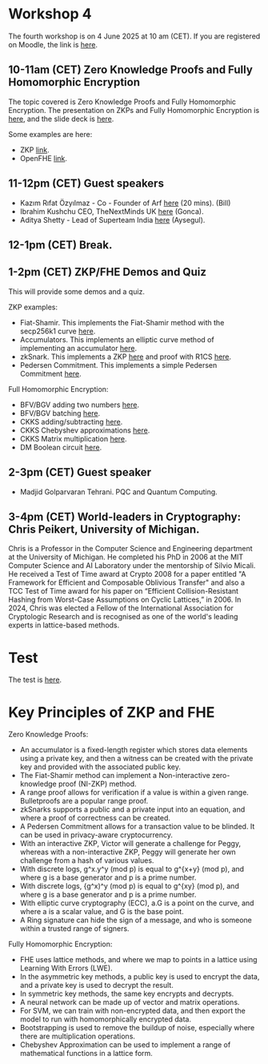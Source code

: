 # Workshop 4

The fourth workshop is on 4 June 2025 at 10 am (CET). If you are registered on Moodle, the link is [here](https://moodlecommunity.napier.ac.uk/course/view.php?id=960).

## 10-11am (CET) Zero Knowledge Proofs and Fully Homomorphic Encryption

The topic covered is Zero Knowledge Proofs and Fully Homomorphic Encryption. The presentation on ZKPs and Fully Homomorphic Encryption is [here](https://youtu.be/J03UE89Qw8E), and the slide deck is [here](https://github.com/billbuchanan/trust4futures/blob/main/workshop_04/workshop_04_future.pdf).

Some examples are here:

* ZKP [link](https://asecuritysite.com/zero).
* OpenFHE [link](https://asecuritysite.com/openfhe).
  
## 11-12pm (CET) Guest speakers

* Kazım Rıfat Özyılmaz - Co - Founder of Arf [here](https://www.linkedin.com/in/kazimozyilmaz/) (20 mins). (Bill)
* Ibrahim Kushchu  CEO, TheNextMinds UK [here](https://scholar.google.com/citations?user=ERPjK2AAAAAJ&hl=en) (Gonca).
* Aditya Shetty - Lead of Superteam India [here](https://www.linkedin.com/in/aditya-shetty-97ab5258/) (Aysegul).
 
## 12-1pm (CET) Break.

## 1-2pm (CET) ZKP/FHE Demos and Quiz
This will provide some demos and a quiz.

ZKP examples:

* Fiat-Shamir. This implements the Fiat-Shamir method with the secp256k1 curve [here](https://asecuritysite.com/zero/nizkp).
* Accumulators. This implements an elliptic curve method of implementing an accumulator [here](https://asecuritysite.com/zero/witness).
* zkSnark. This implements a ZKP [here](https://asecuritysite.com/zero/go_qap) and proof with R1CS [here](https://asecuritysite.com/zero/go_r1cs).
* Pedersen Commitment. This implements a simple Pedersen Commitment [here](https://asecuritysite.com/encryption/ped).

Full Homomorphic Encryption:

* BFV/BGV adding two numbers [here](https://asecuritysite.com/openfhe/openfhe_02cpp).
* BFV/BGV batching [here](https://asecuritysite.com/openfhe/openfhe_08cpp).
* CKKS adding/subtracting [here](https://asecuritysite.com/openfhe/openfhe_05cpp).
* CKKS Chebyshev approximations [here](https://asecuritysite.com/openfhe/openfhe_18cpp).
* CKKS Matrix multiplication [here](https://asecuritysite.com/openfhe/openfhe_27cpp).
* DM Boolean circuit [here](https://asecuritysite.com/openfhe/openfhe_09cpp).
  
## 2-3pm (CET) Guest speaker

* Madjid Golparvaran Tehrani. PQC and Quantum Computing.
 
## 3-4pm (CET) World-leaders in Cryptography: Chris Peikert, University of Michigan.
Chris is a Professor in the Computer Science and Engineering department at the University of Michigan. He completed his PhD in 2006 at the MIT Computer Science and AI Laboratory under the mentorship of Silvio Micali.  He received a Test of Time award at Crypto 2008 for a paper entitled "A Framework for Efficient and Composable Oblivious Transfer" and also a TCC Test of Time award for his paper on “Efficient Collision-Resistant Hashing from Worst-Case Assumptions on Cyclic Lattices,” in 2006.  In 2024, Chris was elected a Fellow of the International Association for Cryptologic Research and is recognised as one of the world's leading experts in lattice-based methods.

# Test 
The test is [here](https://moodlecommunity.napier.ac.uk/mod/quiz/view.php?id=53965).

# Key Principles of ZKP and FHE
Zero Knowledge Proofs:

* An accumulator is a fixed-length register which stores data elements using a private key, and then a witness can be created with the private key and provided with the associated public key.
* The Fiat-Shamir method can implement a Non-interactive zero-knowledge proof (NI-ZKP) method.
* A range proof allows for verification if a value is within a given range. Bulletproofs are a popular range proof.
* zkSnarks supports a public and a private input into an equation, and where a proof of correctness can be created.
* A Pedersen Commitment allows for a transaction value to be blinded. It can be used in privacy-aware cryptocurrency.
* With an interactive ZKP, Victor will generate a challenge for Peggy, whereas with a non-interactive ZKP, Peggy will generate her own challenge from a hash of various values.
* With discrete logs, g^x.y^y (mod p) is equal to g^{x+y} (mod p), and where g is a base generator and p is a prime number.
* With discrete logs, {g^x)^y (mod p) is equal to g^{xy} (mod p), and where g is a base generator and p is a prime number.
* With elliptic curve cryptography (ECC), a.G is a point on the curve, and where a is a scalar value, and G is the base point.
* A Ring signature can hide the sign of a message, and who is someone within a trusted range of signers.

Fully Homomorphic Encryption:

* FHE uses lattice methods, and where we map to points in a lattice using Learning With Errors (LWE).
* In the asymmetric key methods, a public key is used to encrypt the data, and a private key is used to decrypt the result.
* In symmetric key methods, the same key encrypts and decrypts.
* A neural network can be made up of vector and matrix operations.
* For SVM, we can train with non-encrypted data, and then export the model to run with homomorphically encrypted data.
* Bootstrapping is used to remove the buildup of noise, especially where there are multiplication operations.
* Chebyshev Approximation can be used to implement a range of mathematical functions in a lattice form.









